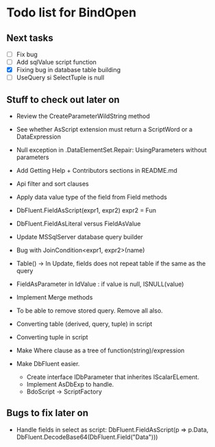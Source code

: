 Todo list for BindOpen
====

## Next tasks

- [ ] Fix bug
- [ ] Add sqlValue script function
- [X] Fixing bug in database table building
- [ ] UseQuery si SelectTuple is null

## Stuff to check out later on

* Review the CreateParameterWildString method
* See whether AsScript extension must return a ScriptWord or a DataExpression
* Null exception in .DataElementSet.Repair: UsingParameters without parameters

* Add Getting Help + Contributors sections in README.md
* Api filter and sort clauses
* Apply data value type of the field from Field<T> methods
* DbFluent.FieldAsScript<DbImage>(expr1, expr2) expr2 = Fun<field>
* DbFluent.FieldAsLiteral versus FieldAsValue
* Update MSSqlServer database query builder
* Bug with JoinCondition<expr1, expr2>(name)
* Table<DbAddress>() -> In Update, fields does not repeat table if the same as the query
* FieldAsParameter<DbClient> in IdValue : if value is null, ISNULL(value)
* Implement Merge methods
* To be able to remove stored query. Remove all also.
* Converting table (derived, query, tuple) in script
* Converting tuple in script
* Make Where clause as a tree of function(string)/expression
* Make DbFluent easier.
	- Create interface IDbParameter that inherites IScalarELement.
	- Implement AsDbExp to handle.
	- BdoScript -> ScriptFactory


## Bugs to fix later on

* Handle fields in select as script: DbFluent.FieldAsScript<DbImage>(p => p.Data, DbFluent.DecodeBase64(DbFluent.Field("Data")))
